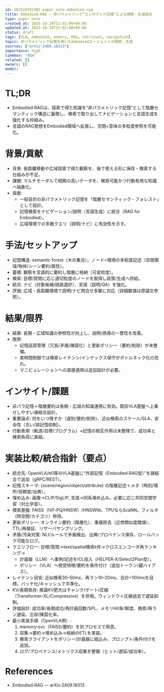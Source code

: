 ```yaml
---
id: 202510291302.paper_note.embodied-rag
title: Embodied‑RAG — 非パラメトリック“エンボディド記憶”による検索・生成統合
type: paper_note
created_at: 2025-10-29T13:02:00+09:00
updated_at: 2025-10-29T13:02:00+09:00
status: draft
tags: [VLA, embodied, memory, RAG, retrieval, navigation]
topic: 非パラメトリック記憶を用いたEmbodiedエージェントの検索・生成
sources: ["arXiv:2409.18313"]
importance: high
timebox: "45m"
related: []
owners: []
model: 
---
```


# TL;DR
- Embodied‑RAGは、探索で得た知識を“非パラメトリック記憶”として階層セマンティック構造に蓄積し、検索で取り出してナビゲーションと言語生成を強化する枠組み。
- 言語のRAG発想をEmbodied領域へ拡張し、空間×意味の多粒度参照を可能化。

# 背景/貢献
- 背景: 長距離移動や広域探索で得た観察を、後で使える形に保存・検索する仕組みが不足。
- 課題: マルチモーダルで相関の高いデータを、検索可能かつ行動有用な知識へ抽象化。
- 貢献:
  - 一般目的の非パラメトリック記憶を「階層セマンティック・フォレスト」として設計。
  - 記憶検索をナビゲーション/説明（言語生成）に統合（RAG for Embodied）。
  - 広域環境での多数クエリ（説明/ナビ）に有効性を示す。

# 手法/セットアップ
- 記憶構造: semantic forest（木の集合）。ノード=環境の多粒度記述（空間領域/物体/シーン要約/属性）。
- 蓄積: 観察を言語的に要約し階層に格納（可変粒度）。
- 検索: 目標/質問に応じ適切粒度のノードを取得し政策/生成へ供給。
- 統合: ナビ（対象候補/経路選好）、言語（説明/QA）を強化。
- 評価: 広域・長距離環境で説明/ナビ問合せ多数に対応（詳細数値は原論文参照）。

# 結果/限界
- 結果: 長期・広域知識の参照性が向上し、説明/誘導の一貫性を改善。
- 限界:
  - 記憶品質管理（冗長/矛盾/陳腐化）と更新ポリシー（要約/削除）が未整備。
  - 実時間制御では検索レイテンシ/インデックス保守がボトルネック化の恐れ。
  - マニピュレーションへの直接適用は追加設計が必要。

# インサイト/課題
- 非パラ記憶＋階層要約は長期・広域の知識運用に有効。既存VLA基盤へ上乗せしやすい疎結合設計。
- 重要論点: 何をいつ残すか（選別/要約/削除）、近似検索のスケール/SLA、安全性（古い/誤記憶抑制）。
- 行動表現（軌道/目標/プログラム）×記憶の相互作用は未整理で、成功率と検索負荷に直結。

# 実装比較/統合指針（要点）
- 統合先: OpenVLA/π0等のVLA基盤に“外部記憶（Embodied‑RAG型）”を疎結合で追加（gRPC/REST）。
- 記憶スキーマ: {scene/region/object/attribute} の階層記述＋メタ（時刻/場所/信頼度/出典）。
- 埋め込み: 画像→CLIP/SigLIP, 言語→同系埋め込み。必要に応じ共同空間学習（対比学習）。
- 検索基盤: FAISS（IVF‑PQ/HNSW）/HNSWlib、TPUならScaNN。フィルタ（時空間/カテゴリ）併用。
- 更新ポリシー: オンライン要約（階層化）、重複除去（近傍類似度閾値）、TTL/再検証、リザーバサンプリング。
- 矛盾/汚染対策: NLI/ルールで矛盾検出、出典/プロベナンス保存、ロールバック可能なログ。
- クエリフロー: 目標/質問→text/spatial検索k件→クロスエンコーダ再ランキング→
  - 計画器（LLM）へ事例/記述をICL投入（HELPER‑X/Select2Plan型）。
  - ポリシー（VLA）へ視覚特徴/要約を条件付け（追加トークン/鍵バイアス）。
- レイテンシ目安: 近似検索30–50ms、再ラン10–20ms、合計<100msを目標。バッチ化/キャッシュで平準化。
- KV/長期依存: 推論KV肥大はチャンク/ゲート/圧縮（Transformer‑XL/Compressive）を併用。ウィンドウ＋圧縮過去で遅延抑制。
- 評価設計: 成功率/長期成功/再計画回数/SPL、メモリHit率/鮮度、検索/再ラン遅延、忘却/陳腐化率。
- 最小実装手順（OpenVLA例）:
  1) memory‑svc（FAISS/要約）を別プロセスで用意。
  2) 収集→要約→埋め込み→格納のETLを実装。
  3) 検索クライアントをポリシー/計画器に組込み、プロンプト/条件付けを追加。
  4) ログ/プロベナンス/メトリクス収集を整備（ヒット/遅延/成功率）。

# References
- Embodied‑RAG — arXiv:2409.18313
